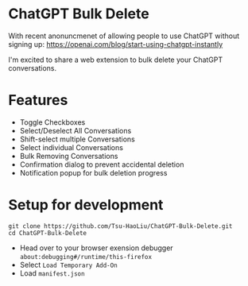 # ChatGPT Bulk Delete

With recent anonuncmenet of allowing people to use ChatGPT without signing up: https://openai.com/blog/start-using-chatgpt-instantly

I'm excited to share a web extension to bulk delete your ChatGPT conversations.


# Features
- Toggle Checkboxes
- Select/Deselect All Conversations
- Shift-select multiple Conversations
- Select individual Conversations
- Bulk Removing Conversations
- Confirmation dialog to prevent accidental deletion
- Notification popup for bulk deletion progress


# Setup for development
```
git clone https://github.com/Tsu-HaoLiu/ChatGPT-Bulk-Delete.git
cd ChatGPT-Bulk-Delete
```
- Head over to your browser exension debugger `about:debugging#/runtime/this-firefox`
- Select `Load Temporary Add-On`
- Load `manifest.json`

